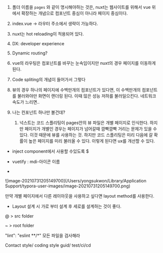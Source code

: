 1. 폴더 이름을 `pages` 와 같이 명시해야하는 것은, nuxt는 웹사이트를 위해서 vue 위에서 확장하는 개념으로 컴포넌트 중심이 아니라 페이지 중심이다. 
2. index.vue -> 라우터 주소에서 생략이 가능하다.

3. nuxt는 hot reloading이 적용되어 있다.
4. DX: developer experience 
5. Dynamic routing?
6. vue의 라우팅은 컴포넌트를 바꾸는 눈속임이지만 nuxt의 경우 페이지를 이동하게 된다.
7. Code spliting의 개념이 들어가서 그렇다
8. 뷰의 경우 하나의 페이지에 수백만개의 컴포넌트가 있다면, 이 수백만개의 컴포넌트를 불러와야만 화면이 랜더링 된다. 이때 많은 성능 저하를 불러일으킨다. 네트워크 속도가 느리면..
9. 나는 컨포넌트 하나만 볼건데?
   1. 넉스트는 코드 스플리팅이 pages안의 뷰 파일은 개별 페이지로 인식한다. 하지만 페이지가 개별인 경우는 페이지가 넘어갈때 깜빡깜빡 거리는 문제가 있을 수 있다. 이것 때문에 뷰를 사용하는 것. 하지만 코드 스플리팅은 미리 다음에 갈 확률이 높은 페이지를 미리 불러올 수 있다. 이렇게 된다면 ux를 개선할 수 있다. 

- inject component에서 사용할 수있도록 $

- vuetify : mdi-아이콘 이름
- 

![image-20210731205149700](/Users/yongsukwon/Library/Application Support/typora-user-images/image-20210731205149700.png)

만약 개별 페이지에서 다른 레이아웃을 사용하고 싶다면 layout method를 사용한다.



- Layout 설계 시 가로 부터 설계 후 세로를 설계하는 것이 좋다.

@ > src folder

~ > root folder



"lint": "eslint **/*" 모든 파일을 검사해라



Contact style/ coding style guid/ test/ci/cd

